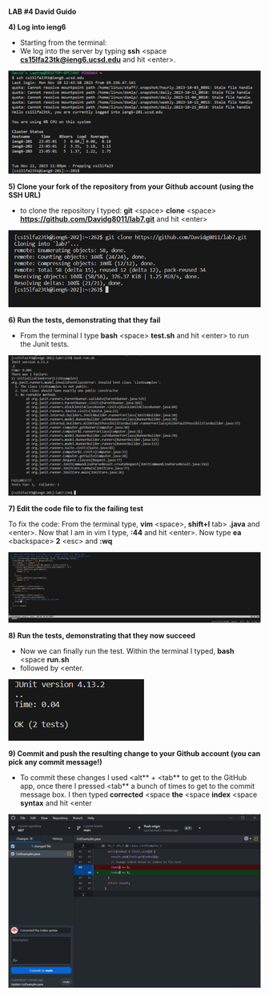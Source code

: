 

**LAB #4 David Guido**


**4) Log into ieng6**

* Starting from the terminal:
* We log into the server by typing **ssh** \<space **cs15lfa23tk@ieng6.ucsd.edu** and hit \<enter\>.
  
![Image](Lab_4_log_Into_ieng6.png)






**5) Clone your fork of the repository from your Github account (using the SSH URL)**

* to clone the repository I typed: **git** \<space\>  **clone** \<space\> **https://github.com/Davidg8011/lab7.git** and hit \<enter\> 

![Image](Lab_4_git_clone.png)







**6) Run the tests, demonstrating that they fail**

* From the terminal I type **bash** \<space\> **test.sh** and hit \<enter\> to run the Junit tests.

![Image](Lab_4_failed_Test.png)







**7) Edit the code file to fix the failing test**

To fix the code: From the terminal type, **vim** \<space\>, **shift+l** tab\> **.java** and \<enter\>. Now that I am in vim I type, **:44** and hit \<enter\>. Now type **ea** \<backspace\> **2** \<esc\> and **:wq**

![Image](Lab_4_vim_editing_VScode.png)






**8) Run the tests, demonstrating that they now succeed**

* Now we can finally run the test. Within the terminal I typed, **bash** \<space **run.sh**
* followed by \<enter.


![Image](Lab_4_Junit_running_vscode_yes.png)






**9) Commit and push the resulting change to your Github account (you can pick any commit message!)**

* To commit these changes I used \<alt** + \<tab** to get to the GitHub app, once there I pressed \<tab** a bunch of times to get to the commit message box. I then typed **corrected** \<space **the** \<space **index** \<space **syntax** and hit \<enter

![Image](Lab_4_commitingToGIt.png)

